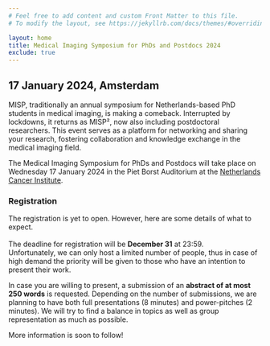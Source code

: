 ```yaml
---
# Feel free to add content and custom Front Matter to this file.
# To modify the layout, see https://jekyllrb.com/docs/themes/#overriding-theme-defaults

layout: home
title: Medical Imaging Symposium for PhDs and Postdocs 2024
exclude: true
---
```


## 17 January 2024, Amsterdam

MISP, traditionally an annual symposium for Netherlands-based PhD students in medical imaging, is making a comeback. Interrupted by lockdowns, it returns as MISP², now also including postdoctoral researchers. This event serves as a platform for networking and sharing your research, fostering collaboration and knowledge exchange in the medical imaging field.

The Medical Imaging Symposium for PhDs and Postdocs will take place on Wednesday 17 January 2024 in the Piet Borst Auditorium at the [Netherlands Cancer Institute][nki].

### Registration
The registration is yet to open. However, here are some details of what to expect.\
\
The deadline for registration will be **December 31** at 23:59.\
Unfortunately, we can only host a limited number of people, thus in case of high demand the priority will be given to those who have an intention to present their work.

In case you are willing to present, a submission of an __abstract of at most 250 words__ is requested. Depending on the number of submissions, we are planning to have both full presentations (8 minutes) and power-pitches (2 minutes). We will try to find a balance in topics as well as group representation as much as possible.


More information is soon to follow!



[nki]: https://www.nki.nl/
